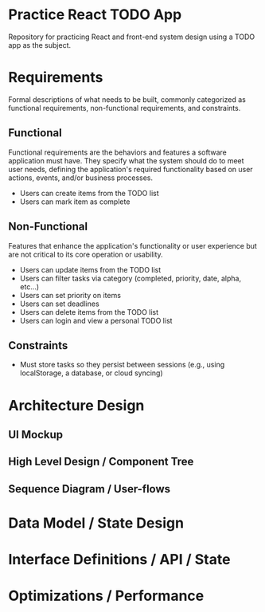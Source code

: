 # Practice React TODO App

Repository for practicing React and front-end system design using a TODO app as the subject.

# Requirements

Formal descriptions of what needs to be built, commonly categorized as functional requirements, non-functional requirements, and constraints.

## Functional

Functional requirements are the behaviors and features a software application must have. They specify what the system should do to meet user needs, defining the application's required functionality based on user actions, events, and/or business processes.

- Users can create items from the TODO list
- Users can mark item as complete

## Non-Functional

Features that enhance the application's functionality or user experience but are not critical to its core operation or usability.

- Users can update items from the TODO list
- Users can filter tasks via category (completed, priority, date, alpha, etc...)
- Users can set priority on items
- Users can set deadlines
- Users can delete items from the TODO list
- Users can login and view a personal TODO list

## Constraints

- Must store tasks so they persist between sessions (e.g., using localStorage, a database, or cloud syncing)

# Architecture Design

## UI Mockup

## High Level Design / Component Tree

## Sequence Diagram / User-flows

# Data Model / State Design

# Interface Definitions / API / State

# Optimizations / Performance